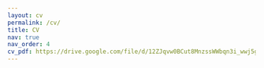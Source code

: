 ```yaml
---
layout: cv
permalink: /cv/
title: CV
nav: true
nav_order: 4
cv_pdf: https://drive.google.com/file/d/12ZJqvw0BCut8MnzssWWbqn3i_wwj5gCn/view?usp=sharing
---
```

